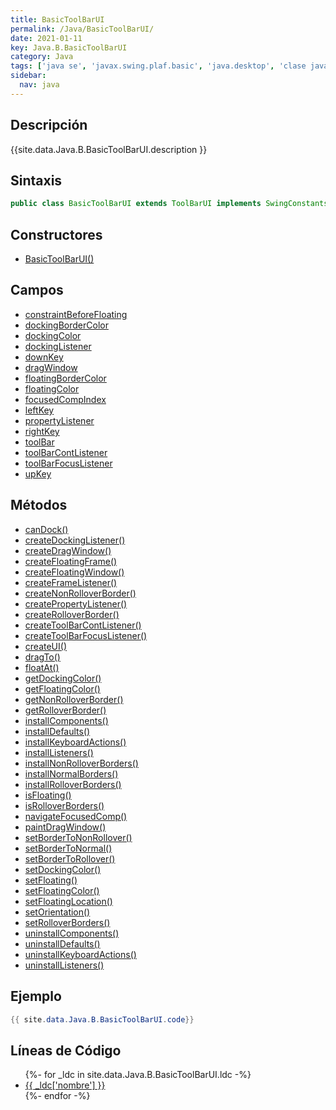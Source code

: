 ```yaml
---
title: BasicToolBarUI
permalink: /Java/BasicToolBarUI/
date: 2021-01-11
key: Java.B.BasicToolBarUI
category: Java
tags: ['java se', 'javax.swing.plaf.basic', 'java.desktop', 'clase java', 'Java 1.0']
sidebar: 
  nav: java
---
```


## Descripción
{{site.data.Java.B.BasicToolBarUI.description }}

## Sintaxis
~~~java
public class BasicToolBarUI extends ToolBarUI implements SwingConstants
~~~

## Constructores
* [BasicToolBarUI()](/Java/BasicToolBarUI/BasicToolBarUI/)

## Campos
* [constraintBeforeFloating](/Java/BasicToolBarUI/constraintBeforeFloating)
* [dockingBorderColor](/Java/BasicToolBarUI/dockingBorderColor)
* [dockingColor](/Java/BasicToolBarUI/dockingColor)
* [dockingListener](/Java/BasicToolBarUI/dockingListener)
* [downKey](/Java/BasicToolBarUI/downKey)
* [dragWindow](/Java/BasicToolBarUI/dragWindow)
* [floatingBorderColor](/Java/BasicToolBarUI/floatingBorderColor)
* [floatingColor](/Java/BasicToolBarUI/floatingColor)
* [focusedCompIndex](/Java/BasicToolBarUI/focusedCompIndex)
* [leftKey](/Java/BasicToolBarUI/leftKey)
* [propertyListener](/Java/BasicToolBarUI/propertyListener)
* [rightKey](/Java/BasicToolBarUI/rightKey)
* [toolBar](/Java/BasicToolBarUI/toolBar)
* [toolBarContListener](/Java/BasicToolBarUI/toolBarContListener)
* [toolBarFocusListener](/Java/BasicToolBarUI/toolBarFocusListener)
* [upKey](/Java/BasicToolBarUI/upKey)

## Métodos
* [canDock()](/Java/BasicToolBarUI/canDock)
* [createDockingListener()](/Java/BasicToolBarUI/createDockingListener)
* [createDragWindow()](/Java/BasicToolBarUI/createDragWindow)
* [createFloatingFrame()](/Java/BasicToolBarUI/createFloatingFrame)
* [createFloatingWindow()](/Java/BasicToolBarUI/createFloatingWindow)
* [createFrameListener()](/Java/BasicToolBarUI/createFrameListener)
* [createNonRolloverBorder()](/Java/BasicToolBarUI/createNonRolloverBorder)
* [createPropertyListener()](/Java/BasicToolBarUI/createPropertyListener)
* [createRolloverBorder()](/Java/BasicToolBarUI/createRolloverBorder)
* [createToolBarContListener()](/Java/BasicToolBarUI/createToolBarContListener)
* [createToolBarFocusListener()](/Java/BasicToolBarUI/createToolBarFocusListener)
* [createUI()](/Java/BasicToolBarUI/createUI)
* [dragTo()](/Java/BasicToolBarUI/dragTo)
* [floatAt()](/Java/BasicToolBarUI/floatAt)
* [getDockingColor()](/Java/BasicToolBarUI/getDockingColor)
* [getFloatingColor()](/Java/BasicToolBarUI/getFloatingColor)
* [getNonRolloverBorder()](/Java/BasicToolBarUI/getNonRolloverBorder)
* [getRolloverBorder()](/Java/BasicToolBarUI/getRolloverBorder)
* [installComponents()](/Java/BasicToolBarUI/installComponents)
* [installDefaults()](/Java/BasicToolBarUI/installDefaults)
* [installKeyboardActions()](/Java/BasicToolBarUI/installKeyboardActions)
* [installListeners()](/Java/BasicToolBarUI/installListeners)
* [installNonRolloverBorders()](/Java/BasicToolBarUI/installNonRolloverBorders)
* [installNormalBorders()](/Java/BasicToolBarUI/installNormalBorders)
* [installRolloverBorders()](/Java/BasicToolBarUI/installRolloverBorders)
* [isFloating()](/Java/BasicToolBarUI/isFloating)
* [isRolloverBorders()](/Java/BasicToolBarUI/isRolloverBorders)
* [navigateFocusedComp()](/Java/BasicToolBarUI/navigateFocusedComp)
* [paintDragWindow()](/Java/BasicToolBarUI/paintDragWindow)
* [setBorderToNonRollover()](/Java/BasicToolBarUI/setBorderToNonRollover)
* [setBorderToNormal()](/Java/BasicToolBarUI/setBorderToNormal)
* [setBorderToRollover()](/Java/BasicToolBarUI/setBorderToRollover)
* [setDockingColor()](/Java/BasicToolBarUI/setDockingColor)
* [setFloating()](/Java/BasicToolBarUI/setFloating)
* [setFloatingColor()](/Java/BasicToolBarUI/setFloatingColor)
* [setFloatingLocation()](/Java/BasicToolBarUI/setFloatingLocation)
* [setOrientation()](/Java/BasicToolBarUI/setOrientation)
* [setRolloverBorders()](/Java/BasicToolBarUI/setRolloverBorders)
* [uninstallComponents()](/Java/BasicToolBarUI/uninstallComponents)
* [uninstallDefaults()](/Java/BasicToolBarUI/uninstallDefaults)
* [uninstallKeyboardActions()](/Java/BasicToolBarUI/uninstallKeyboardActions)
* [uninstallListeners()](/Java/BasicToolBarUI/uninstallListeners)

## Ejemplo
~~~java
{{ site.data.Java.B.BasicToolBarUI.code}}
~~~

## Líneas de Código
<ul>
{%- for _ldc in site.data.Java.B.BasicToolBarUI.ldc -%}
   <li>
       <a href="{{_ldc['url'] }}">{{ _ldc['nombre'] }}</a>
   </li>
{%- endfor -%}
</ul>
